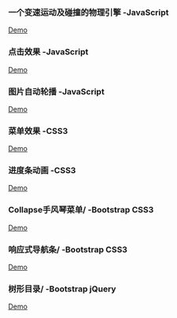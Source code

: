 ### 一个变速运动及碰撞的物理引擎 -JavaScript  

<a href='https://kong0102.github.io/Web-Front-End-Demo/变速运动物理模拟引擎-JavaScript/变速运动及碰撞物理引擎.html'>Demo</a>

### 点击效果 -JavaScript  
  
<a href='https://kong0102.github.io/Web-Front-End-Demo/点击效果-JavaScript.html'>Demo</a>

### 图片自动轮播 -JavaScript    

<a href='https://kong0102.github.io/Web-Front-End-Demo/图片自动轮播/图片自动轮播.html'>Demo</a>

### 菜单效果 -CSS3  

<a href='https://kong0102.github.io/Web-Front-End-Demo/菜单效果/菜单效果-CSS.html'>Demo<a/>  

### 进度条动画 -CSS3  

<a href='https://kong0102.github.io/Web-Front-End-Demo/CSS3动画-进度条/Loading .html'>Demo<a/>  

### Collapse手风琴菜单/ -Bootstrap CSS3  

<a href='https://kong0102.github.io/Web-Front-End-Demo/Collapse手风琴菜单/Collapse手风琴菜单.html'>Demo<a/>  
 
### 响应式导航条/ -Bootstrap CSS3  

<a href='https://kong0102.github.io/Web-Front-End-Demo/响应式导航栏/响应式导航栏.html'>Demo<a/>  

### 树形目录/ -Bootstrap jQuery  

<a href='https://kong0102.github.io/Web-Front-End-Demo/树形目录/树形目录.html'>Demo<a/>  
